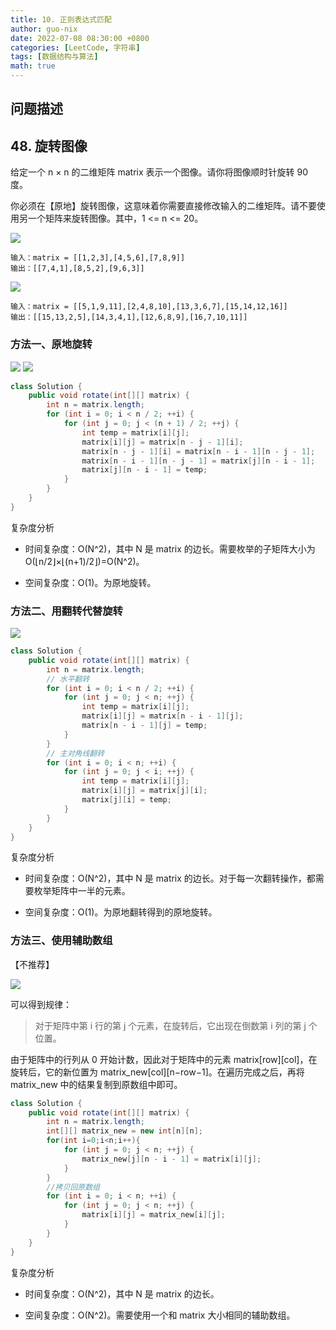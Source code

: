 ```yaml
---
title: 10. 正则表达式匹配
author: guo-nix
date: 2022-07-08 08:30:00 +0800
categories: [LeetCode, 字符串]
tags: [数据结构与算法]  
math: true
---
```


## 问题描述
## 48. 旋转图像

给定一个 n × n 的二维矩阵 matrix 表示一个图像。请你将图像顺时针旋转 90 度。

你必须在【原地】旋转图像，这意味着你需要直接修改输入的二维矩阵。请不要使用另一个矩阵来旋转图像。其中，1 <= n <= 20。

<img src="question_48_mat1.jpg">

```
输入：matrix = [[1,2,3],[4,5,6],[7,8,9]]
输出：[[7,4,1],[8,5,2],[9,6,3]]
```

<img src="question_48_mat2.jpg">

```
输入：matrix = [[5,1,9,11],[2,4,8,10],[13,3,6,7],[15,14,12,16]]
输出：[[15,13,2,5],[14,3,4,1],[12,6,8,9],[16,7,10,11]]
```


### 方法一、原地旋转


<img src="./images/48_fig2.png">

<img src="./images/48_fig3.png">

```java
class Solution {
    public void rotate(int[][] matrix) {
        int n = matrix.length;
        for (int i = 0; i < n / 2; ++i) {
            for (int j = 0; j < (n + 1) / 2; ++j) {
                int temp = matrix[i][j];
                matrix[i][j] = matrix[n - j - 1][i];
                matrix[n - j - 1][i] = matrix[n - i - 1][n - j - 1];
                matrix[n - i - 1][n - j - 1] = matrix[j][n - i - 1];
                matrix[j][n - i - 1] = temp;
            }
        }
    }
}
```

复杂度分析

- 时间复杂度：O(N^2)，其中 N 是 matrix 的边长。需要枚举的子矩阵大小为 O(⌊n/2⌋×⌊(n+1)/2⌋)=O(N^2)。

- 空间复杂度：O(1)。为原地旋转。




### 方法二、用翻转代替旋转

<img src="./images/48_fig4.png">

```java
class Solution {
    public void rotate(int[][] matrix) {
        int n = matrix.length;
        // 水平翻转
        for (int i = 0; i < n / 2; ++i) {
            for (int j = 0; j < n; ++j) {
                int temp = matrix[i][j];
                matrix[i][j] = matrix[n - i - 1][j];
                matrix[n - i - 1][j] = temp;
            }
        }
        // 主对角线翻转
        for (int i = 0; i < n; ++i) {
            for (int j = 0; j < i; ++j) {
                int temp = matrix[i][j];
                matrix[i][j] = matrix[j][i];
                matrix[j][i] = temp;
            }
        }
    }
}
```


复杂度分析

- 时间复杂度：O(N^2)，其中 N 是 matrix 的边长。对于每一次翻转操作，都需要枚举矩阵中一半的元素。

- 空间复杂度：O(1)。为原地翻转得到的原地旋转。




### 方法三、使用辅助数组

【不推荐】

<img src="./images/48_fig1.png">


可以得到规律：

> 对于矩阵中第 i 行的第 j 个元素，在旋转后，它出现在倒数第 i 列的第 j 个位置。

由于矩阵中的行列从 0 开始计数，因此对于矩阵中的元素 matrix[row][col]，在旋转后，它的新位置为 matrix_new[col][n−row−1]。在遍历完成之后，再将 matrix_new 中的结果复制到原数组中即可。


```java
class Solution {
    public void rotate(int[][] matrix) {
        int n = matrix.length;
        int[][] matrix_new = new int[n][n];
        for(int i=0;i<n;i++){
            for (int j = 0; j < n; ++j) {
                matrix_new[j][n - i - 1] = matrix[i][j];
            }
        }
        //拷贝回原数组
        for (int i = 0; i < n; ++i) {
            for (int j = 0; j < n; ++j) {
                matrix[i][j] = matrix_new[i][j];
            }
        }
    }
}
```

复杂度分析

- 时间复杂度：O(N^2)，其中 N 是 matrix 的边长。

- 空间复杂度：O(N^2)。需要使用一个和 matrix 大小相同的辅助数组。


